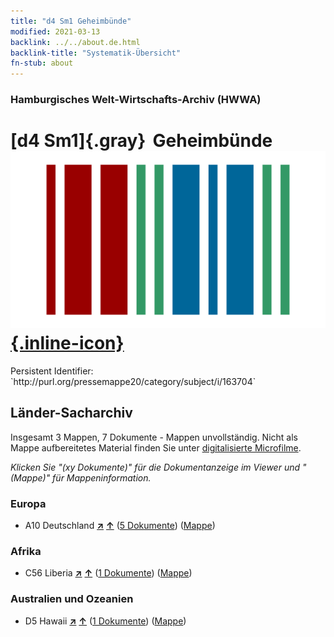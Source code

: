 ```yaml
---
title: "d4 Sm1 Geheimbünde"
modified: 2021-03-13
backlink: ../../about.de.html
backlink-title: "Systematik-Übersicht"
fn-stub: about
---
```


### Hamburgisches Welt-Wirtschafts-Archiv (HWWA)

# [d4 Sm1]{.gray}&#8201; Geheimbünde &#160; [![Wikidata](/images/Wikidata-logo.svg "Wikidata"){.inline-icon}](http://www.wikidata.org/entity/Q104699253)

<div class="hint">Persistent Identifier: `http://purl.org/pressemappe20/category/subject/i/163704`</div>







## Länder-Sacharchiv




Insgesamt 3 Mappen, 7 Dokumente - Mappen unvollständig.
Nicht als Mappe aufbereitetes Material finden Sie unter [digitalisierte Microfilme](/film/h1_sh.de.html).

_Klicken Sie "(xy Dokumente)" für die Dokumentanzeige im Viewer und "(Mappe)" für Mappeninformation._




### Europa

- A10 Deutschland [**&nearr;**](../../../geo/i/126128/about.de.html "Deutschland (alle Mappen)") [**&uarr;**](../../../geo/about.de.html#A10 "Ländersystematik") (<a href="https://pm20.zbw.eu/iiifview/folder/sh/126128,163704" title="über: Deutschland : Geheimbünde" target="_blank">5 Dokumente</a>) ([Mappe](../../../../folder/sh/1261xx/126128/1637xx/163704/about.de.html))

### Afrika

- C56 Liberia [**&nearr;**](../../../geo/i/141405/about.de.html "Liberia (alle Mappen)") [**&uarr;**](../../../geo/about.de.html#C56 "Ländersystematik") (<a href="https://pm20.zbw.eu/iiifview/folder/sh/141405,163704" title="über: Liberia : Geheimbünde" target="_blank">1 Dokumente</a>) ([Mappe](../../../../folder/sh/1414xx/141405/1637xx/163704/about.de.html))

### Australien und Ozeanien

- D5 Hawaii [**&nearr;**](../../../geo/i/141595/about.de.html "Hawaii (alle Mappen)") [**&uarr;**](../../../geo/about.de.html#D5 "Ländersystematik") (<a href="https://pm20.zbw.eu/iiifview/folder/sh/141595,163704" title="über: Hawaii : Geheimbünde" target="_blank">1 Dokumente</a>) ([Mappe](../../../../folder/sh/1415xx/141595/1637xx/163704/about.de.html))








